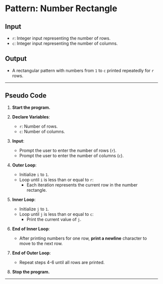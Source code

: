 # **Pattern: Number Rectangle**

## **Input**
- `r`: Integer input representing the number of rows.
- `c`: Integer input representing the number of columns.

## **Output**
- A rectangular pattern with numbers from `1` to `c` printed repeatedly for `r` rows.

---

## **Pseudo Code**

1. **Start the program.**

2. **Declare Variables**:
   - `r`: Number of rows.
   - `c`: Number of columns.

3. **Input**:
   - Prompt the user to enter the number of rows (`r`).
   - Prompt the user to enter the number of columns (`c`).

4. **Outer Loop**:
   - Initialize `i` to `1`.
   - Loop until `i` is less than or equal to `r`:
     - Each iteration represents the current row in the number rectangle.

5. **Inner Loop**:
   - Initialize `j` to `1`.
   - Loop until `j` is less than or equal to `c`:
     - Print the current value of `j`.

6. **End of Inner Loop**:
   - After printing numbers for one row, **print a newline** character to move to the next row.

7. **End of Outer Loop**:
   - Repeat steps 4-6 until all rows are printed.

8. **Stop the program.**

---



